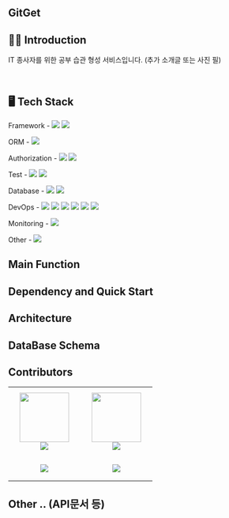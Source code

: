 ## GitGet
## :raising_hand_man: Introduction
IT 종사자를 위한 공부 습관 형성 서비스입니다. 
(추가 소개글 또는 사진 필)

</br>

## :desktop_computer: Tech Stack 
Framework - <img src="https://img.shields.io/badge/Spring Boot-6DB33F?style=flat&logo=Spring Boot&logoColor=white" /> <img src="https://img.shields.io/badge/Gradle-02303A?style=flat&logo=Gradle&logoColor=white" />

ORM - <img src="https://img.shields.io/badge/Spring Boot JPA-6DB33F?style=flat&logo=Spring Boot&logoColor=white" />

Authorization - <img src="https://img.shields.io/badge/Spring Security-6DB33F?style=flat&logo=Spring Security&logoColor=white" /> <img src="https://img.shields.io/badge/Json Web Tokens-000000?style=flat&logo=jsonwebtokens&logoColor=white" />

Test - <img src="https://img.shields.io/badge/Junit5-25A162?style=flat&logo=junit5&logoColor=white" /> <img src="https://img.shields.io/badge/Postman-FF6C37?style=flat&logo=postman&logoColor=white" />

Database - <img src="https://img.shields.io/badge/Mariadb-003545?style=flat&logo=mariadb&logoColor=white" /> <img src="https://img.shields.io/badge/Mongodb-47A248?style=flat&logo=mongodb&logoColor=white" />

DevOps - <img src="https://img.shields.io/badge/Amazon EC2-FF9900?style=flat&logo=amazonec2&logoColor=white" /> <img src="https://img.shields.io/badge/Amazon S3-569A31?style=flat&logo=amazons3&logoColor=white" /> <img src="https://img.shields.io/badge/Amazon Route53-8C4FFF?style=flat&logo=amazonroute53&logoColor=white" /> <img src="https://img.shields.io/badge/Docker-2496ED?style=flat&logo=docker&logoColor=white" /> <img src="https://img.shields.io/badge/Nginx-009639?style=flat&logo=nginx&logoColor=white" /> <img src="https://img.shields.io/badge/Github Actions-2088FF?style=flat&logo=githubactions&logoColor=white" /> 

Monitoring - <img src="https://img.shields.io/badge/Discord-5865F2?style=flat&logo=discord&logoColor=white" /> 

Other - <img src="https://img.shields.io/badge/Swagger-85EA2D?style=flat&logo=swagger&logoColor=white" /> 



## Main Function

## Dependency and Quick Start

## Architecture

## DataBase Schema

## Contributors
<table>
    <tr height="140px">
        <td align="center" width="130px">
            <a href="https://github.com/madirony"><img height="100px" width="100px" src="https://github.com/kimdozzi/Java-Algorithm/assets/95005061/e11cdedd-457a-43c4-9f9e-959f19c7b667"/></a>
            <br />
            <img src="https://img.shields.io/badge/SSung023-181717?style=flat&logo=github&logoColor=white" />
        </td>
        <td align="center" width="130px">
            <a href="https://github.com/kimdozzi"><img height="100px" width="100px" src="https://avatars.githubusercontent.com/u/95005061?v=4"/></a>
            <br />
            <img src="https://img.shields.io/badge/SSung023-181717?style=flat&logo=github&logoColor=white" />
        </td>
      <tr height="50px">
        <td align="center">
          <img src="http://mazassumnida.wtf/api/mini/generate_badge?boj=adrians023" />
            <br />
        </td>
        <td align="center">
            <img src="http://mazassumnida.wtf/api/mini/generate_badge?boj=kimdozzi" />
            <br />
        </td>
</table>

## Other .. (API문서 등)

